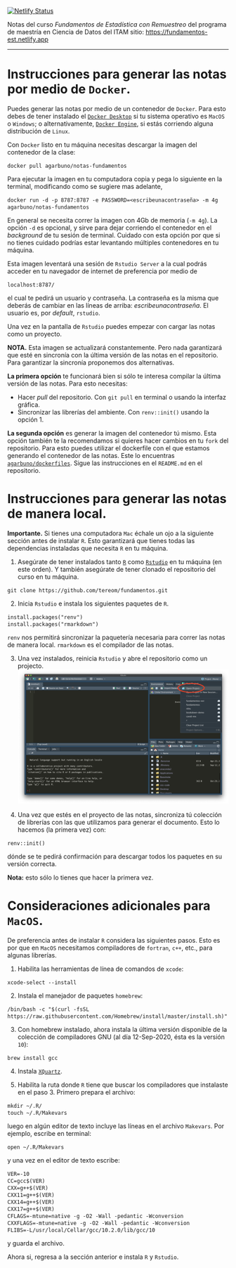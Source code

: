 [![Netlify Status](https://api.netlify.com/api/v1/badges/54022ee4-ae84-48c5-915c-20b85ccb6e08/deploy-status)](https://app.netlify.com/sites/fundamentos/deploys)


Notas del curso *Fundamentos de Estadística con Remuestreo* del programa de
maestría en Ciencia de Datos del ITAM sitio: https://fundamentos-est.netlify.app

---

# Instrucciones para generar las notas por medio de `Docker`.

Puedes generar las notas por medio de un contenedor de `Docker`. Para esto debes
de tener instalado el [`Docker Desktop`](https://docs.docker.com/desktop/) si tu
sistema operativo es `MacOS` o `Windows`; o alternativamente, [`Docker
Engine`](https://docs.docker.com/engine/), si estás corriendo alguna
distribución de `Linux`.

Con `Docker` listo en tu máquina necesitas descargar la imagen del contenedor
de la clase:
```{bash}
docker pull agarbuno/notas-fundamentos
```

Para ejecutar la imagen en tu computadora copia y pega lo siguiente en la
terminal, modificando como se sugiere mas adelante,
```{bash}
docker run -d -p 8787:8787 -e PASSWORD=<escribeunacontraseña> -m 4g agarbuno/notas-fundamentos
```
En general se necesita correr la imagen con 4Gb de memoria (`-m 4g`).  La opción
`-d` es opcional, y sirve para dejar corriendo el contenedor en el *background*
de tu sesión de terminal. Cuidado con esta opción por que si no tienes cuidado
podrías estar levantando múltiples contenedores en tu máquina.

Esta imagen leventará una sesión de `Rstudio Server` a la cual podrás acceder en
tu navegador de internet de preferencia por medio de
```{bash}
localhost:8787/
```
el cual te pedirá un usuario y contraseña. La contraseña es la misma que deberás
de cambiar en las líneas de arriba: *escribeunacontraseña*. El usuario es, por
*default*,
`rstudio`.

Una vez en la pantalla de `Rstudio` puedes empezar con cargar las notas como un
proyecto.

**NOTA.** Esta imagen se actualizará constantemente. Pero nada garantizará que
esté en sincronía con la última versión de las notas en el repositorio. Para
garantizar la sincronía proponemos dos alternativas.

**La primera opción** te funcionará bien si sólo te interesa compilar la última versión de
las notas. Para esto necesitas:

- Hacer *pull* del repositorio. Con `git pull` en terminal o usando la interfaz gráfica.  
- Sincronizar las librerías del ambiente. Con `renv::init()` usando la opción 1.  

**La segunda opción** es generar la imagen del contenedor tú mismo. Esta opción también te
la recomendamos si quieres hacer cambios en tu `fork` del repositorio. Para esto
puedes utilizar el dockerfile con el que estamos generando el contenedor de las
notas. Este lo encuentras
[`agarbuno/dockerfiles`](https://github.com/agarbuno/dockerfiles/tree/master/notas-fundamentos). Sigue las instrucciones en el `README.md` en el repositorio.

# Instrucciones para generar las notas de manera local.

**Importante.** Si tienes una computadora `Mac` échale un ojo a la siguiente
sección antes de instalar `R`. Esto garantizará que tienes todas las dependencias
instaladas que necesita `R` en tu máquina.

1. Asegúrate de tener instalados tanto [`R`](https://cloud.r-project.org/) como
[`Rstudio`](https://rstudio.com/products/rstudio/download/) en tu máquina (en
este orden). Y también asegúrate de tener clonado el repositorio del curso en tu máquina.
```{bash}
git clone https://github.com/tereom/fundamentos.git
```

2. Inicia `Rstudio` e instala los siguientes paquetes de `R`.
```{r}
install.packages("renv")
install.packages("rmarkdown")
```

`renv` nos permitirá sincronizar la paquetería necesaria para correr las notas
de manera local. `rmarkdown` es el compilador de las notas.

3. Una vez instalados, reinicia `Rstudio` y abre el repositorio como un projecto.
![rstudio-project](images/rstudio-project.png)

4. Una vez que estés en el proyecto de las notas, sincroniza tú colección de librerías con las que utilizamos para generar el documento. Esto lo hacemos (la primera vez) con:
```{r}
renv::init()
```
dónde se te pedirá confirmación para descargar todos los paquetes en su versión
correcta.  

**Nota:** esto sólo lo tienes que hacer la primera vez.

# Consideraciones adicionales para `MacOS`.

De preferencia antes de instalar `R` considera las siguientes pasos. Esto es por
que en `MacOS` necesitamos compiladores de `fortran`, `c++`, etc., para algunas librerías.

1. Habilita las herramientas de línea de comandos de `xcode`:
```{bash}
xcode-select --install
```

2. Instala el manejador de paquetes `homebrew`:
```{bash}
/bin/bash -c "$(curl -fsSL https://raw.githubusercontent.com/Homebrew/install/master/install.sh)"
```

3. Con homebrew instalado, ahora instala la última versión disponible de la colección de compiladores GNU (al día 12-Sep-2020, ésta es la versión `10`):
```{bash}
brew install gcc
```

4. Instala [`XQuartz`](https://www.xquartz.org/).

5. Habilita la ruta donde `R` tiene que buscar los compiladores que instalaste en el paso 3. Primero prepara el archivo:
```{bash}
mkdir ~/.R/
touch ~/.R/Makevars
```
luego en algún editor de texto incluye las líneas en el archivo `Makevars`. Por ejemplo, escribe en terminal:
```{bash}
open ~/.R/Makevars
```
y una vez en el editor de texto escribe:
```{bash}
VER=-10
CC=gcc$(VER)
CXX=g++$(VER)
CXX11=g++$(VER)
CXX14=g++$(VER)
CXX17=g++$(VER)
CFLAGS=-mtune=native -g -O2 -Wall -pedantic -Wconversion
CXXFLAGS=-mtune=native -g -O2 -Wall -pedantic -Wconversion
FLIBS=-L/usr/local/Cellar/gcc/10.2.0/lib/gcc/10
```
y guarda el archivo.

Ahora si, regresa a la sección anterior e instala `R` y `Rstudio`.
